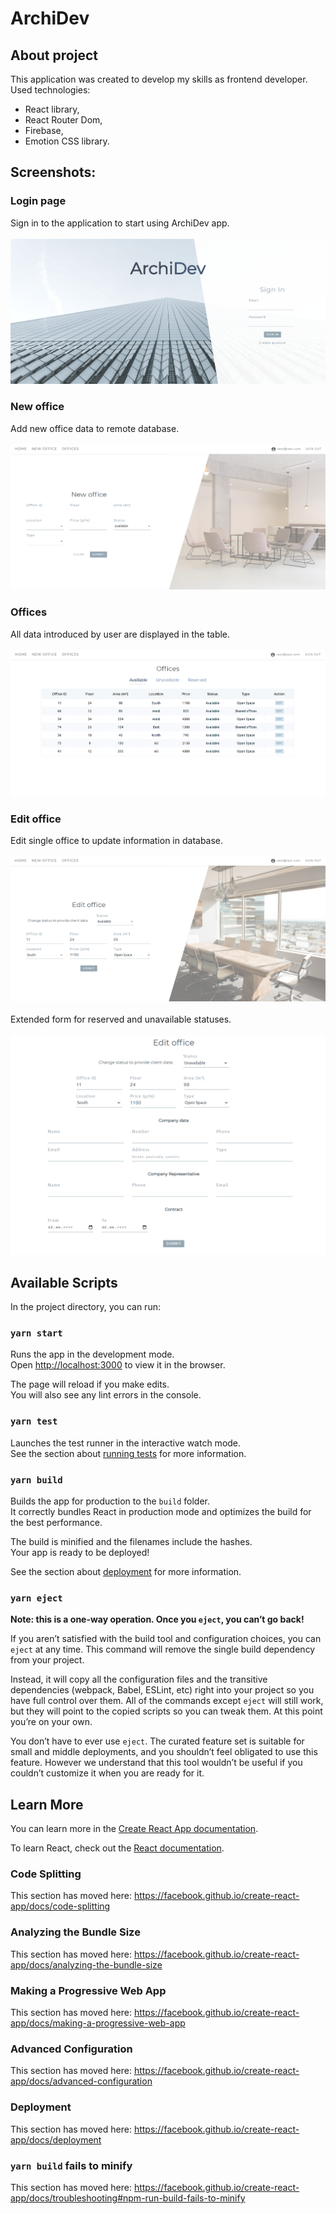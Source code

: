 # ArchiDev

## About project

This application was created to develop my skills as frontend developer.
Used technologies:  
- React library,
- React Router Dom, 
- Firebase,
- Emotion CSS library.

## Screenshots:

### Login page
Sign in to the application to start using ArchiDev app. 
<br/><br/>
<kbd>
    ![screenshots](/readme_img/1.png?raw=true "Screenshot") 
</kbd>

### New office
Add new office data to remote database. 
<br/><br/>
<kbd>
    ![screenshots](/readme_img/2.png?raw=true "Screenshot")
</kbd>

### Offices
All data introduced by user are displayed in the table.
<br/><br/>
<kbd>
    ![screenshots](/readme_img/3.png?raw=true "Screenshot")
</kbd>

### Edit office
Edit single office to update information in database.
<br/><br/>
<kbd>
    ![screenshots](/readme_img/4.png?raw=true "Screenshot")
</kbd>
<br/><br/>
Extended form for reserved and unavailable statuses.
<br/><br/>
<kbd>
    ![screenshots](/readme_img/5.png?raw=true "Screenshot")
</kbd>

## Available Scripts

In the project directory, you can run:

### `yarn start`

Runs the app in the development mode.<br />
Open [http://localhost:3000](http://localhost:3000) to view it in the browser.

The page will reload if you make edits.<br />
You will also see any lint errors in the console.

### `yarn test`

Launches the test runner in the interactive watch mode.<br />
See the section about [running tests](https://facebook.github.io/create-react-app/docs/running-tests) for more information.

### `yarn build`

Builds the app for production to the `build` folder.<br />
It correctly bundles React in production mode and optimizes the build for the best performance.

The build is minified and the filenames include the hashes.<br />
Your app is ready to be deployed!

See the section about [deployment](https://facebook.github.io/create-react-app/docs/deployment) for more information.

### `yarn eject`

**Note: this is a one-way operation. Once you `eject`, you can’t go back!**

If you aren’t satisfied with the build tool and configuration choices, you can `eject` at any time. This command will remove the single build dependency from your project.

Instead, it will copy all the configuration files and the transitive dependencies (webpack, Babel, ESLint, etc) right into your project so you have full control over them. All of the commands except `eject` will still work, but they will point to the copied scripts so you can tweak them. At this point you’re on your own.

You don’t have to ever use `eject`. The curated feature set is suitable for small and middle deployments, and you shouldn’t feel obligated to use this feature. However we understand that this tool wouldn’t be useful if you couldn’t customize it when you are ready for it.

## Learn More

You can learn more in the [Create React App documentation](https://facebook.github.io/create-react-app/docs/getting-started).

To learn React, check out the [React documentation](https://reactjs.org/).

### Code Splitting

This section has moved here: https://facebook.github.io/create-react-app/docs/code-splitting

### Analyzing the Bundle Size

This section has moved here: https://facebook.github.io/create-react-app/docs/analyzing-the-bundle-size

### Making a Progressive Web App

This section has moved here: https://facebook.github.io/create-react-app/docs/making-a-progressive-web-app

### Advanced Configuration

This section has moved here: https://facebook.github.io/create-react-app/docs/advanced-configuration

### Deployment

This section has moved here: https://facebook.github.io/create-react-app/docs/deployment

### `yarn build` fails to minify

This section has moved here: https://facebook.github.io/create-react-app/docs/troubleshooting#npm-run-build-fails-to-minify
